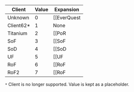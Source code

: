 |Client|Value|Expansion|
|--- |--- |--- |
|Unknown|0|[[EverQuest|Expansion List]]|
|Client62*|1|None|
|Titanium|2|[[PoR|Expansion List]]|
|SoF|3|[[SoF|Expansion List]]|
|SoD|4|[[SoD|Expansion List]]|
|UF|5|[[UF|Expansion List]]|
|RoF|6|[[RoF|Expansion List]]|
|RoF2|7|[[RoF|Expansion List]]|

``*`` Client is no longer supported. Value is kept as a placeholder.